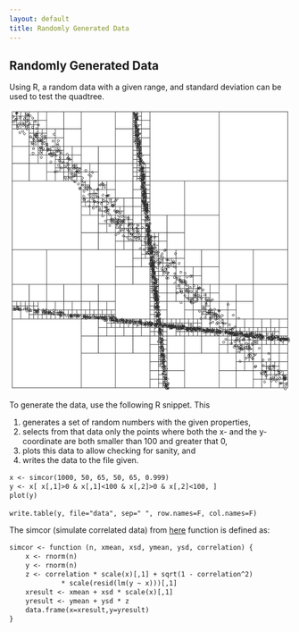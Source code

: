 ```yaml
---
layout: default
title: Randomly Generated Data
---
```

## Randomly Generated Data
Using R, a random data with a given range, and standard deviation can be used 
to test the quadtree.

![Random data added to the quadtree](random_data_quadtree.png)

To generate the data, use the following R snippet. This
1. generates a set of random numbers with the given properties,
1. selects from that data only the points where both the x- and the 
   y-coordinate are both smaller than 100 and greater that 0,
1. plots this data to allow checking for sanity, and
1. writes the data to the file given.

~~~
x <- simcor(1000, 50, 65, 50, 65, 0.999)
y <- x[ x[,1]>0 & x[,1]<100 & x[,2]>0 & x[,2]<100, ]
plot(y)

write.table(y, file="data", sep=" ", row.names=F, col.names=F)
~~~

The simcor (simulate correlated data) from [here][simcor] function is defined 
as:

~~~
simcor <- function (n, xmean, xsd, ymean, ysd, correlation) {
    x <- rnorm(n)
    y <- rnorm(n)
    z <- correlation * scale(x)[,1] + sqrt(1 - correlation^2)
             * scale(resid(lm(y ~ x)))[,1]
    xresult <- xmean + xsd * scale(x)[,1]
    yresult <- ymean + ysd * z
    data.frame(x=xresult,y=yresult)
}
~~~

[simcor]: [http://stackoverflow.com/a/13292645]

<!--
Created:  Tue 17 Jun 2014 07:02 PM
Modified: Mon 23 Jun 2014 06:36 PM
-->
